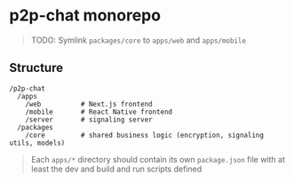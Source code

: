 # p2p-chat monorepo

> TODO: Symlink `packages/core` to `apps/web` and `apps/mobile`

## Structure

```
/p2p-chat
  /apps
    /web          # Next.js frontend
    /mobile       # React Native frontend
    /server       # signaling server
  /packages
    /core         # shared business logic (encryption, signaling utils, models)
```

> Each `apps/*` directory should contain its own `package.json` file with at least the dev and build and run scripts defined

